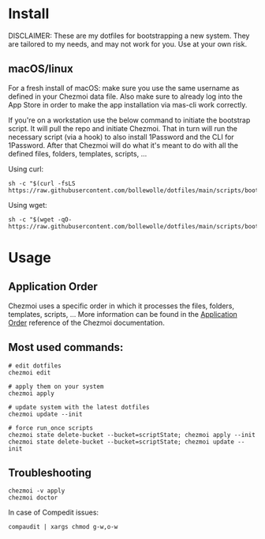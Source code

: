 # Install

DISCLAIMER: These are my dotfiles for bootstrapping a new system. They are tailored to my needs, and may not work for you. Use at your own risk.

## macOS/linux

For a fresh install of macOS: make sure you use the same username as defined in your Chezmoi data file. Also make sure to already log into the App Store in order to make the app installation via mas-cli work correctly.

If you're on a workstation use the below command to initiate the bootstrap script. It will pull the repo and initiate Chezmoi. That in turn will run the necessary script (via a hook) to also install 1Password and the CLI for 1Password. After that Chezmoi will do what it's meant to do with all the defined files, folders, templates, scripts, ...

Using curl:

    sh -c "$(curl -fsLS https://raw.githubusercontent.com/bollewolle/dotfiles/main/scripts/bootstrap_dotfiles.sh)"

Using wget:

    sh -c "$(wget -qO- https://raw.githubusercontent.com/bollewolle/dotfiles/main/scripts/bootstrap_dotfiles.sh)"

# Usage

## Application Order

Chezmoi uses a specific order in which it processes the files, folders, templates, scripts, ... More information can be found
in the [Application Order](https://www.chezmoi.io/reference/application-order/) reference of the Chezmoi documentation.

## Most used commands:

    # edit dotfiles
    chezmoi edit

    # apply them on your system
    chezmoi apply

    # update system with the latest dotfiles
    chezmoi update --init

    # force run_once scripts
    chezmoi state delete-bucket --bucket=scriptState; chezmoi apply --init
    chezmoi state delete-bucket --bucket=scriptState; chezmoi update --init

## Troubleshooting

    chezmoi -v apply
    chezmoi doctor

In case of Compedit issues:

    compaudit | xargs chmod g-w,o-w
